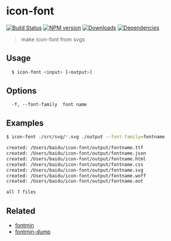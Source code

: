 icon-font
===

[![Build Status][travis-image]][travis-url]
[![NPM version][npm-image]][npm-url]
[![Downloads][downloads-image]][npm-url]
[![Dependencies][dep-image]][dep-url]

> make icon-font from svgs


## Usage

```sh
  $ icon-font <input> [<output>]
```

## Options

```
  -f, --font-family  font name
```

## Examples

```sh
$ icon-font ./src/svg/*.svg ./output --font-family=fontname

created: /Users/baidu/icon-font/output/fontname.ttf
created: /Users/baidu/icon-font/output/fontname.json
created: /Users/baidu/icon-font/output/fontname.html
created: /Users/baidu/icon-font/output/fontname.css
created: /Users/baidu/icon-font/output/fontname.svg
created: /Users/baidu/icon-font/output/fontname.woff
created: /Users/baidu/icon-font/output/fontname.eot

all 7 files
```

## Related

- [fontmin](https://github.com/ecomfe/fontmin)
- [fontmin-dump](https://github.com/junmer/fontmin-dump)


[travis-url]: https://travis-ci.org/junmer/icon-font
[travis-image]: http://img.shields.io/travis/junmer/icon-font.svg
[downloads-image]: http://img.shields.io/npm/dm/icon-font.svg
[npm-url]: https://npmjs.org/package/icon-font
[npm-image]: http://img.shields.io/npm/v/icon-font.svg
[dep-url]: https://david-dm.org/junmer/icon-font
[dep-image]: http://img.shields.io/david/junmer/icon-font.svg
